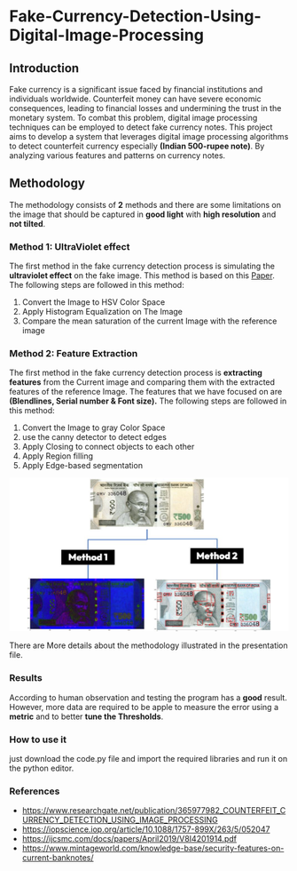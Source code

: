 # Fake-Currency-Detection-Using-Digital-Image-Processing
 
## Introduction
Fake currency is a significant issue faced by financial institutions and individuals worldwide. Counterfeit money can have severe economic consequences, leading to financial losses and undermining the trust in the monetary system. To combat this problem, digital image processing techniques can be employed to detect fake currency notes.
This project aims to develop a system that leverages digital image processing algorithms to detect counterfeit currency especially **(Indian 500-rupee note)**. By analyzing various features and patterns on currency notes.

## Methodology
The methodology consists of **2** methods and there are some limitations on the image that should be captured in **good light** with **high resolution** and **not tilted**.

### Method 1: UltraViolet effect
The first method in the fake currency detection process is simulating the **ultraviolet effect** on the fake image. 
This method is based on this [Paper](https://www.researchgate.net/publication/365977982_COUNTERFEIT_CURRENCY_DETECTION_USING_IMAGE_PROCESSING).
The following steps are followed in this method:

1. Convert the Image to HSV Color Space
2. Apply Histogram Equalization on The Image
3. Compare the mean saturation of the current Image with the reference image


### Method 2: Feature Extraction
The first method in the fake currency detection process is **extracting features** from the Current image and comparing them with the extracted features of the reference Image.
The features that we have focused on are **(Blendlines, Serial number & Font size).**
The following steps are followed in this method:

1. Convert the Image to gray Color Space
2. use the canny detector to detect edges
3. Apply Closing to connect objects to each other
4. Apply Region filling
5. Apply Edge-based segmentation
<img src="xyyz.JPG" alt="Image" width="620px" height="auto">

There are More details about the methodology illustrated in the presentation file.

### Results

According to human observation and testing the program has a **good** result. However, more data are required to be apple to measure the error using a **metric** and to better **tune the Thresholds**.

### How to use it

just download the code.py file and import the required libraries and run it on the python editor.

### References
- https://www.researchgate.net/publication/365977982_COUNTERFEIT_CURRENCY_DETECTION_USING_IMAGE_PROCESSING
- https://iopscience.iop.org/article/10.1088/1757-899X/263/5/052047
- https://ijcsmc.com/docs/papers/April2019/V8I4201914.pdf
- https://www.mintageworld.com/knowledge-base/security-features-on-current-banknotes/


